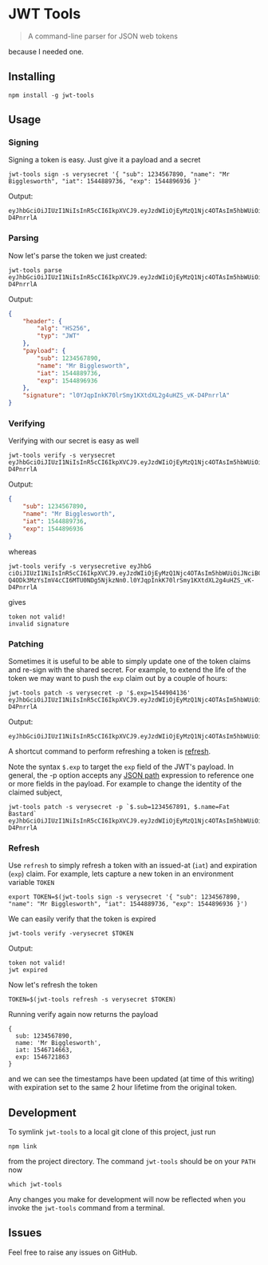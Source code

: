 # JWT Tools

> A command-line parser for JSON web tokens

because I needed one.

## Installing

```
npm install -g jwt-tools
```

## Usage

### Signing

Signing a token is easy. Just give it a payload and a secret

```
jwt-tools sign -s verysecret '{ "sub": 1234567890, "name": "Mr Bigglesworth", "iat": 1544889736, "exp": 1544896936 }'
```

Output:
```
eyJhbGciOiJIUzI1NiIsInR5cCI6IkpXVCJ9.eyJzdWIiOjEyMzQ1Njc4OTAsIm5hbWUiOiJNciBCaWdnbGVzd29ydGgiLCJpYXQiOjE1NDQ4ODk3MzYsImV4cCI6MTU0NDg5NjkzNn0.l0YJqpInkK70lrSmy1KXtdXL2g4uHZS_vK-D4PnrrlA
```

### Parsing

Now let's parse the token we just created:

```
jwt-tools parse eyJhbGciOiJIUzI1NiIsInR5cCI6IkpXVCJ9.eyJzdWIiOjEyMzQ1Njc4OTAsIm5hbWUiOiJNciBCaWdnbGVzd29ydGgiLCJpYXQiOjE1NDQ4ODk3MzYsImV4cCI6MTU0NDg5NjkzNn0.l0YJqpInkK70lrSmy1KXtdXL2g4uHZS_vK-D4PnrrlA
```

Output:
```json
{
    "header": {
        "alg": "HS256",
        "typ": "JWT"
    },
    "payload": {
        "sub": 1234567890,
        "name": "Mr Bigglesworth",
        "iat": 1544889736,
        "exp": 1544896936
    },
    "signature": "l0YJqpInkK70lrSmy1KXtdXL2g4uHZS_vK-D4PnrrlA"
}
```

### Verifying

Verifying with our secret is easy as well

```
jwt-tools verify -s verysecret eyJhbGciOiJIUzI1NiIsInR5cCI6IkpXVCJ9.eyJzdWIiOjEyMzQ1Njc4OTAsIm5hbWUiOiJNciBCaWdnbGVzd29ydGgiLCJpYXQiOjE1NDQ4ODk3MzYsImV4cCI6MTU0NDg5NjkzNn0.l0YJqpInkK70lrSmy1KXtdXL2g4uHZS_vK-D4PnrrlA
```

Output:
```json
{
    "sub": 1234567890,
    "name": "Mr Bigglesworth",
    "iat": 1544889736,
    "exp": 1544896936
}
```

whereas

```
jwt-tools verify -s verysecretive eyJhbG
ciOiJIUzI1NiIsInR5cCI6IkpXVCJ9.eyJzdWIiOjEyMzQ1Njc4OTAsIm5hbWUiOiJNciBCaWdnbGVzd29ydGgiLCJpYXQiOjE1ND
Q4ODk3MzYsImV4cCI6MTU0NDg5NjkzNn0.l0YJqpInkK70lrSmy1KXtdXL2g4uHZS_vK-D4PnrrlA
```

gives

```
token not valid!
invalid signature
```

### Patching

Sometimes it is useful to be able to simply update one of the token claims and re-sign with the shared secret. For example, to extend the life of the token we may want to push the `exp` claim out by a couple of hours:

```
jwt-tools patch -s verysecret -p '$.exp=1544904136' eyJhbGciOiJIUzI1NiIsInR5cCI6IkpXVCJ9.eyJzdWIiOjEyMzQ1Njc4OTAsIm5hbWUiOiJNciBCaWdnbGVzd29ydGgiLCJpYXQiOjE1NDQ4ODk3MzYsImV4cCI6MTU0NDg5NjkzNn0.l0YJqpInkK70lrSmy1KXtdXL2g4uHZS_vK-D4PnrrlA
```

Output:

```
eyJhbGciOiJIUzI1NiIsInR5cCI6IkpXVCJ9.eyJzdWIiOjEyMzQ1Njc4OTAsIm5hbWUiOiJNciBCaWdnbGVzd29ydGgiLCJpYXQiOjE1NDQ4ODk3MzYsImV4cCI6MTU0NDkwNDEzNn0.cD6gaA7mOwwB_1spZWhZsVwyzXuOO6Rj3uQYwnqX70M
```

A shortcut command to perform refreshing a token is [refresh](#refresh).

Note the syntax `$.exp` to target the `exp` field of the JWT's payload. In general, the -p option accepts any [JSON path](http://goessner.net/articles/JsonPath/) expression to reference one or more fields in the payload. For example to change the identity of the claimed subject,

```
jwt-tools patch -s verysecret -p `$.sub=1234567891, $.name=Fat Bastard` eyJhbGciOiJIUzI1NiIsInR5cCI6IkpXVCJ9.eyJzdWIiOjEyMzQ1Njc4OTAsIm5hbWUiOiJNciBCaWdnbGVzd29ydGgiLCJpYXQiOjE1NDQ4ODk3MzYsImV4cCI6MTU0NDg5NjkzNn0.l0YJqpInkK70lrSmy1KXtdXL2g4uHZS_vK-D4PnrrlA
```

### Refresh

Use `refresh` to simply refresh a token with an issued-at (`iat`) and expiration (`exp`) claim. For example, lets capture a new token in an environment variable `TOKEN`

```
export TOKEN=$(jwt-tools sign -s verysecret '{ "sub": 1234567890, "name": "Mr Bigglesworth", "iat": 1544889736, "exp": 1544896936 }')
```

We can easily verify that the token is expired

```
jwt-tools verify -verysecret $TOKEN
```

Output:

```
token not valid!
jwt expired
```

Now let's refresh the token

```
TOKEN=$(jwt-tools refresh -s verysecret $TOKEN)
```

Running verify again now returns the payload

```
{
  sub: 1234567890,
  name: 'Mr Bigglesworth',
  iat: 1546714663,
  exp: 1546721863
}
```

and we can see the timestamps have been updated (at time of this writing) with expiration set to the same 2 hour lifetime from the original token.

## Development

To symlink `jwt-tools` to a local git clone of this project, just run

```
npm link
```

from the project directory. The command `jwt-tools` should be on your `PATH` now

```
which jwt-tools
```

Any changes you make for development will now be reflected when you invoke the `jwt-tools` command from a terminal.

## Issues

Feel free to raise any issues on GitHub.
